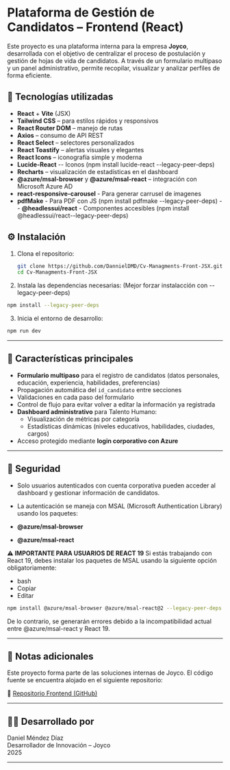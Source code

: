 # Plataforma de Gestión de Candidatos – Frontend (React)

Este proyecto es una plataforma interna para la empresa **Joyco**, desarrollada con el objetivo de centralizar el proceso de postulación y gestión de hojas de vida de candidatos. A través de un formulario multipaso y un panel administrativo, permite recopilar, visualizar y analizar perfiles de forma eficiente.

## 🚀 Tecnologías utilizadas

- **React** + **Vite** (JSX)
- **Tailwind CSS** – para estilos rápidos y responsivos
- **React Router DOM** – manejo de rutas
- **Axios** – consumo de API REST
- **React Select** – selectores personalizados
- **React Toastify** – alertas visuales y elegantes
- **React Icons** – iconografía simple y moderna
- **Lucide-React** -- Iconos (npm install lucide-react --legacy-peer-deps)
- **Recharts** – visualización de estadísticas en el dashboard
- **@azure/msal-browser** y **@azure/msal-react** – integración con Microsoft Azure AD
- **react-responsive-carousel** - Para generar carrusel de imagenes
- **pdfMake** - Para PDF con JS (npm install pdfmake --legacy-peer-deps)
-- **@headlessui/react** - Componentes accesibles (npm install @headlessui/react--legacy-peer-deps)

## ⚙️ Instalación

1. Clona el repositorio:

   ```bash
   git clone https://github.com/DannielDMD/Cv-Managments-Front-JSX.git
   cd Cv-Managments-Front-JSX


2. Instala las dependencias necesarias: (Mejor forzar instalacción con --legacy-peer-deps)

```bash
npm install --legacy-peer-deps
```

3. Inicia el entorno de desarrollo:

```bash
npm run dev
```

---

## 🧩 Características principales

- **Formulario multipaso** para el registro de candidatos (datos personales, educación, experiencia, habilidades, preferencias)
- Propagación automática del `id_candidato` entre secciones
- Validaciones en cada paso del formulario
- Control de flujo para evitar volver a editar la información ya registrada
- **Dashboard administrativo** para Talento Humano:
  - Visualización de métricas por categoría
  - Estadísticas dinámicas (niveles educativos, habilidades, ciudades, cargos)
- Acceso protegido mediante **login corporativo con Azure**

---

## 🔐 Seguridad

- Solo usuarios autenticados con cuenta corporativa pueden acceder al dashboard y gestionar información de candidatos.

- La autenticación se maneja con MSAL (Microsoft Authentication Library) usando los paquetes:

- **@azure/msal-browser**

- **@azure/msal-react**

**⚠️ IMPORTANTE PARA USUARIOS DE REACT 19**
Si estás trabajando con React 19, debes instalar los paquetes de MSAL usando la siguiente opción obligatoriamente:

- bash
- Copiar
- Editar

```bash
npm install @azure/msal-browser @azure/msal-react@2 --legacy-peer-deps
```
  
De lo contrario, se generarán errores debido a la incompatibilidad actual entre @azure/msal-react y React 19.

---

## 📝 Notas adicionales

Este proyecto forma parte de las soluciones internas de Joyco. El código fuente se encuentra alojado en el siguiente repositorio:

🔗 [Repositorio Frontend (GitHub)](https://github.com/DannielDMD/Cv-Managments-Front-JSX.git)

---

## 👨‍💻 Desarrollado por

Daniel Méndez Díaz  
Desarrollador de Innovación – Joyco  
2025

---
